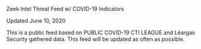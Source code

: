 Zeek Intel Threat Feed w/ COVID-19 Indicators

Updated June 10, 2020

This is a public feed based on PUBLIC COVID-19 CTI LEAGUE and Léargas Security gathered data. This feed will be updated as often as possible.
